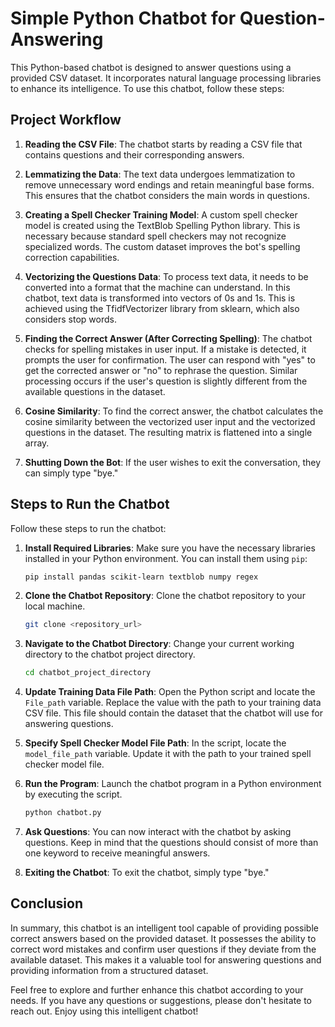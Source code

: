 # Simple Python Chatbot for Question-Answering

This Python-based chatbot is designed to answer questions using a provided CSV dataset. It incorporates natural language processing libraries to enhance its intelligence. To use this chatbot, follow these steps:

## Project Workflow

1. **Reading the CSV File**: The chatbot starts by reading a CSV file that contains questions and their corresponding answers.

2. **Lemmatizing the Data**: The text data undergoes lemmatization to remove unnecessary word endings and retain meaningful base forms. This ensures that the chatbot considers the main words in questions.

3. **Creating a Spell Checker Training Model**: A custom spell checker model is created using the TextBlob Spelling Python library. This is necessary because standard spell checkers may not recognize specialized words. The custom dataset improves the bot's spelling correction capabilities.

4. **Vectorizing the Questions Data**: To process text data, it needs to be converted into a format that the machine can understand. In this chatbot, text data is transformed into vectors of 0s and 1s. This is achieved using the TfidfVectorizer library from sklearn, which also considers stop words.

5. **Finding the Correct Answer (After Correcting Spelling)**: The chatbot checks for spelling mistakes in user input. If a mistake is detected, it prompts the user for confirmation. The user can respond with "yes" to get the corrected answer or "no" to rephrase the question. Similar processing occurs if the user's question is slightly different from the available questions in the dataset.

6. **Cosine Similarity**: To find the correct answer, the chatbot calculates the cosine similarity between the vectorized user input and the vectorized questions in the dataset. The resulting matrix is flattened into a single array.

7. **Shutting Down the Bot**: If the user wishes to exit the conversation, they can simply type "bye."

## Steps to Run the Chatbot

Follow these steps to run the chatbot:

1. **Install Required Libraries**: Make sure you have the necessary libraries installed in your Python environment. You can install them using `pip`:

   ```bash
   pip install pandas scikit-learn textblob numpy regex
   ```

2. **Clone the Chatbot Repository**: Clone the chatbot repository to your local machine.

   ```bash
   git clone <repository_url>
   ```

3. **Navigate to the Chatbot Directory**: Change your current working directory to the chatbot project directory.

   ```bash
   cd chatbot_project_directory
   ```

4. **Update Training Data File Path**: Open the Python script and locate the `File_path` variable. Replace the value with the path to your training data CSV file. This file should contain the dataset that the chatbot will use for answering questions.

5. **Specify Spell Checker Model File Path**: In the script, locate the `model_file_path` variable. Update it with the path to your trained spell checker model file.

6. **Run the Program**: Launch the chatbot program in a Python environment by executing the script.

   ```bash
   python chatbot.py
   ```

7. **Ask Questions**: You can now interact with the chatbot by asking questions. Keep in mind that the questions should consist of more than one keyword to receive meaningful answers.

8. **Exiting the Chatbot**: To exit the chatbot, simply type "bye."

## Conclusion

In summary, this chatbot is an intelligent tool capable of providing possible correct answers based on the provided dataset. It possesses the ability to correct word mistakes and confirm user questions if they deviate from the available dataset. This makes it a valuable tool for answering questions and providing information from a structured dataset.

Feel free to explore and further enhance this chatbot according to your needs. If you have any questions or suggestions, please don't hesitate to reach out. Enjoy using this intelligent chatbot!
